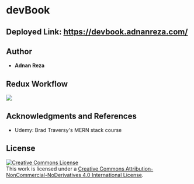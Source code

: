 # devBook

## Deployed Link: https://devbook.adnanreza.com/

## Author

* **Adnan Reza**

## Redux Workflow

<img src="https://app.diagrams.net/?lightbox=1&highlight=0000ff&layers=1&nav=1&title=devbook_redux.svg#R7Z1fk6K6EsA%2FjVWzD05BAoqP%2Fps5U8fdmdKZPWfvy1aEqJxB4wXc0f30N4EEgQSvOyPC1mFrqlYaDNj5dafTdKAFh%2Bv9vY%2B2q8%2FEwV4LaM6%2BBUctAKBpmvQ%2FJjnEEr1nccnSdx0uOwpm7k%2FMhRqX7lwHB5kDQ0K80N1mhTbZbLAdZmTI98lb9rAF8bJn3aIllgQzG3my9C%2FXCVextKdpR%2Fkf2F2uxJk7Ys8c2a9Ln%2Bw2%2FHwtABfRv3j3Gom2%2BPHBCjnkLSWC4xYc%2BoSE8af1fog9plyhtvh7dwV7k%2Bv28SY85wuwp5satgxroZuWodlt3sIP5O2w%2BAkdj7Y1WNFdnSX7NMWI6hxoQ7Lekg09U0A3bvp26JINE%2FsYhcQPPolv0tMfv8x%2Fd3gQuv6B%2FdClqu977nJDRSHZ0sMQ37Jp89ingmCLbHezfGZ7R9ZRMMEL9kvBUTLlHaNHshXashPZuzlmmzFqlDM4cFwfx9cMRwHZsZ4ZLMgmnPFrM9iPDtceO55%2BjHoVM71pcbtxx7ENm6xdm3%2F20Bx7gwSDIfEIvfzRhiqKfS30yWvClM7PeIfWrsds5Sv2HbRB4kL4xQK5V0U3Ud3hfUrEe%2FkekzUO%2FQM9hO81BXHCJCHffjvy3RGyVYptU6CNuE0tk7aPXNEPHK0zMQNnYBYDFTQU1YciHXSyGBldU8LIsBQYWd0LYLRzv%2F0H%2Fjlzv%2B0Xxj%2BHNgw7rtXuWme5LGdnY78IJn44FJKb4c6P1AS0WYhC3AL02rQYSOrWtOg0HbRmjPEmtC%2F47Xi4hugIwI67e0IHjyAnfWLYUPxRiiVkFWAX%2B8JezhfquuwMlRQbANyaJXGsa51ikMER5KUbMApSPIFCnlJd5vhk%2B4z8JQ5551xAkVZOkUChR12lx15ZzkDXugol5rSS2IGIX6g2%2FsFheBAsWkKQBHnGuQo71bXFblXSGlAoTch87KHQ%2FZENVVWa5Od7Im7kyfjJ2qCb6bRutgGyWASUkXxHJBf9kb454akThidk6W5qSTdUhEzXprtXS7qthu62ngxNarpTXdT5747N7wZrCixlHfbpXm27j%2BKFQTRLZPJ2NPizfZ3UPto7YZsHBGwfjwmSNvMxzVwInnyycOkFHC1rnj%2F2tLWJKMSLgowBoagsvGjYp%2B162figDHPs6PBWRJu%2FOt7oWmmjtg7raJIxjHUxSSPTa8b1TFLlLmtkkiQIg9%2FXIK38XLAjzwWT%2BWLGGmFp1iiQrZk19hprpH0je8pkUNIeQryWeqrsEQV2b3MDimHIAwpIjsrkxTqlMWzUkeG49%2BrCcFVBHjBlhqkXvyP%2B1elNMmpcCaYqGNIVnVBaJk4HqgxG9eSaDblUC3JihJFbhd%2FVNa1%2B6KpyE9Wj223QbetQNSDWJ4wfkvU6ulfwuwbyplm%2FQB7KA20N7DEmsS72WFUgD2VfyW2gijjIzE1DkxvW%2F28wsUobTGAt07SwSdNSLRhyhoDDW8kU1JKSmjXg11BVAVXOr6GdVOW%2FhV9Vvrk%2BwdAIBas5Qb7z%2B4ZDihsN0FTYpLrMpbz6AKOWeSGjVnmhqkKi7gmrlOqMWD2L0lLZjnZclhMZZGSteZNjpUzMUGch8dO38%2BJWZUMrrplL2VG6xKZ3obgsG5Z1LdmEDNWwlsw0Lm9BXdmComJVloAW5avFOsoXZ81JGJJ1ixUyIT%2Fss7JjKiW0cSG7i%2FxV9GW8ccQRc4%2FYr%2BIQrnRL0QdUz%2F7hb7rV1m41rSMk35inuzWBLgSjPfd98dYhvfWEfZcqj1WNxcK9G%2F4dNQCikjC2%2FY2fQodccGyQbRxSG%2FnmYnVhR6qmlmoMA7LzbX5UUdFxKBy56hhwEjZ6%2FZAemCFOkVTqXMbP6EkpiBgf9Byz8c%2FlXztiK7eUxKMHEdTlWoqVIrVEYUKH1GFbdkBw4pKNfK0W7OQMKm4y9%2FVr%2BE45a%2By4wRaF9qpO5pgtV4S%2FQH8htcyuISyNUjOXZtWhkQtOzsZU6%2BZsyzBK4lS6aHGmGoAqp9Bftk48fPC63%2Frgmnj6lJfX0g6eulgaq6acPKt4Vbv5ZCTSbo0uTA9E%2Bq0GrfcMRO%2B3puxYcrIkPD2gnIrbThloxwQZHttGacOKYfZu9ezEQ4f5YsKzTZZ2by%2F9L9tuV6OTnF4pJgwMye30zrFgMZTn9FamQcuJzMSgv7qsnr8%2B9lzC8MOCpq4uz9AuhHPhDOBXUc6vXTJBbhi7FLim%2BjyVjzxAUVs6ZWsEgcYXtkikikTAmjg7Jhvksiq5FSNaS7HMRL0aJbsa4zIZl7zHAEayziLFJVTdgwKXWJ9WoHV5uthnS2POnEdfSjn51SrAUilHmSI2y9ONfH%2Bu79GfeWXlWGYtlSPPaFitRdXgwE63BrpR1KGIKsBq0amDehR3DrcF2gne3LWHopV06ZV6%2Bvme3F65njNBB7JjP4sGIPar2BqsiO%2F%2BpM0i0QPp%2BAR0MkfM2Dd5XO9jlr98Er2g50Sf0T5z4AQFInNvE89D28CdJz8jvkEx4IHVxaqPgJWLsTVFvYOhWgtNB6qS%2Bl1xV7IF2I0YGtfwtajcSm4%2Bxcnh%2B%2FHz96fp493DZEy3Wt0h%2BwMaF30fT6ePU4kZdlsniSVzyzHZzZWcKBczqCnKRhJGS1p7amRv4qxcx8EbRgChc2YUdzfrWx6e0Qs1B%2FSPamSoUYM0R2z1rTnQj9v0jx3uh0Oyob8FuVHPY8rSGw7CczE5YYAyPCJr1jmXlLJAUa1v5KBwQgKByHAy7k8FJLM0JSl4Zg09V6NHpBKqo0dV5ZilZ3B4cG52AfYfnMbTVMiKyE1Ux4qqiImzcu%2BGq918irckiFjZoDVO0TIdPz02fuV6rOiavGxFCQssK241i%2BIXO7q%2FKmKXBfHXI6re%2BHkaKzcICTs528COGzYOp0qI4JkQleZxTFXZGYMIOc54v8W%2Bizd2AUQcnZenUf953NBzfXpEbq46elTlUYIeZ2cjVt%2FRwFNLeKyqp1WmarkBg8fBHg5xyvu4TkNLxXNwcTekOlpU6xxTtCTepoGlclhg1fMoxZLhrepmQJPPvVA%2B19IV6VygWMIPtLLSucqF0CLPwp76kcniPs6es7NlJmgcwjsdQtFy7xMZXCUcpfmDogwujVMn7qscYUwe%2FhxLfDR4lIOHKkV7VTxgkevw8ZoquSGkakJUiVklIaAsB1KUxI%2BjTza%2BHAkZjSdjFnhSIBpArgOIrljAeeUhpih1T4eYCA%2BRBeGQ9EejhpBrElJ5EAJPBCF8OfQNm6U8OHGiTAHM8PHz5%2FGXhplrMVN9ZHJ63FFhY5N1cht5Ov78%2BHXcYHNlbM4OV0objORbg0hZKdokQN6ZAIG58ukuUNROa4qcl3ApJVR5FriKAIdRmbDIf8zGz9%2F7k%2FE04w%2B4p%2BDyxiP8qkcoeE5GcQJECUd544jsD1RV9f9Kd1BCnbMOjy%2BtEEkOxc3a5BEX2Qd8lVUwUpTlYO9KeQmwLxzEy2w8%2FT557I%2FGo7SL6L88%2F9GEDO90EAVrHk%2F4BxUbpfmHoqmJz199ElWcJUHl%2FcPsmSIyexkOx7NMEizZd9d%2FmDSYXBgTxXTkupjoRdMRj71BJA3J5PH%2B4YuKkHhHg0cJeCimHVfGoygHRvGgIUCOj8eXJtK8NAKqqtTrMgCUPuKjj2UCXdVjmRz8Y0DIK93fbsXLctlDmv4i%2FmvUlR95ThMHMbUc7lwmOVxUYB634tfGtaM1v28rN8QzKmenevPRthC%2F9Avf8lFq%2FJ434jvYz13A6TfAXSC6tbJTX8XDGQzVA8dKe5A0UJR7JMgZ5%2BClM7wiNAqetXcup4UNjejUZLmhvQm0OVNl39mgTQTtT0T%2Fu6GIa5%2FOINb4PYntVkusbuQe3K%2BbULVmOWH0gwtP6ebxfcLxEwmOb22G4%2F8B" />

## Acknowledgments and References

* Udemy: Brad Traversy's MERN stack course

## License

<a rel="license" href="http://creativecommons.org/licenses/by-nc-nd/4.0/"><img alt="Creative Commons License" style="border-width:0" src="https://i.creativecommons.org/l/by-nc-nd/4.0/88x31.png" /></a><br />This work is licensed under a <a rel="license" href="http://creativecommons.org/licenses/by-nc-nd/4.0/">Creative Commons Attribution-NonCommercial-NoDerivatives 4.0 International License</a>.
